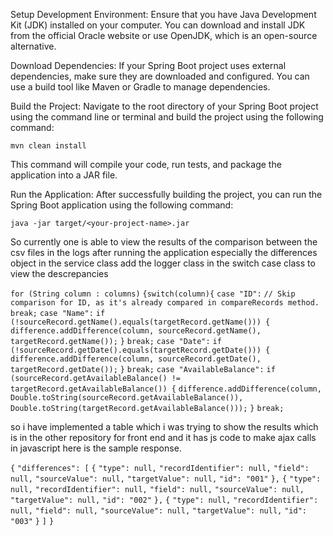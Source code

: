 Setup Development Environment: Ensure that you have Java Development Kit (JDK) installed on your computer. You can download and install JDK from the official Oracle website or use OpenJDK, which is an open-source alternative.

Download Dependencies: If your Spring Boot project uses external dependencies, make sure they are downloaded and configured. You can use a build tool like Maven or Gradle to manage dependencies.

Build the Project: Navigate to the root directory of your Spring Boot project using the command line or terminal and build the project using the following command:

`mvn clean install`

This command will compile your code, run tests, and package the application into a JAR file.

Run the Application: After successfully building the project, you can run the Spring Boot application using the following command:

`java -jar target/<your-project-name>.jar`

So currently one is able to view the results of the comparison between the csv files 
in the logs after running the application especially the differences object in the service class
add the logger class in the switch case class to view the descrepancies 

`for (String column : columns)`
`{switch(column){`
                `case "ID":`
                    `// Skip comparison for ID, as it's already compared in compareRecords method.`
                    `break;`
               `case "Name":`
                    `if (!sourceRecord.getName().equals(targetRecord.getName())) {`
                        `difference.addDifference(column, sourceRecord.getName(), targetRecord.getName());`
                    `}`
                    `break;`
                `case "Date":`
                    `if (!sourceRecord.getDate().equals(targetRecord.getDate())) {`
                        `difference.addDifference(column, sourceRecord.getDate(), targetRecord.getDate());`
                    `}`
                    `break;`
                `case "AvailableBalance":`
                    `if (sourceRecord.getAvailableBalance() != targetRecord.getAvailableBalance()) {`
                        `difference.addDifference(column, Double.toString(sourceRecord.getAvailableBalance()),` `Double.toString(targetRecord.getAvailableBalance()));`
                    `}`
                    `break;`

 so i have implemented a table which i was trying to show the results which is in the other repository 
 for front end and it has js code to make ajax calls in javascript
  here is the sample response.

  `{`
    `"differences": [`
        `{`
            `"type": null,`
            `"recordIdentifier": null,`
            `"field": null,`
            `"sourceValue": null,`
            `"targetValue": null,`
            `"id": "001"`
        `},`
        `{`
            `"type": null,`
            `"recordIdentifier": null,`
            `"field": null,`
            `"sourceValue": null,`
            `"targetValue": null,`
            `"id": "002"`
        `},`
        `{`
            `"type": null,`
            `"recordIdentifier": null,`
            `"field": null,`
            `"sourceValue": null,`
            `"targetValue": null,`
            `"id": "003"`
        `}`
    `]`
`}`
